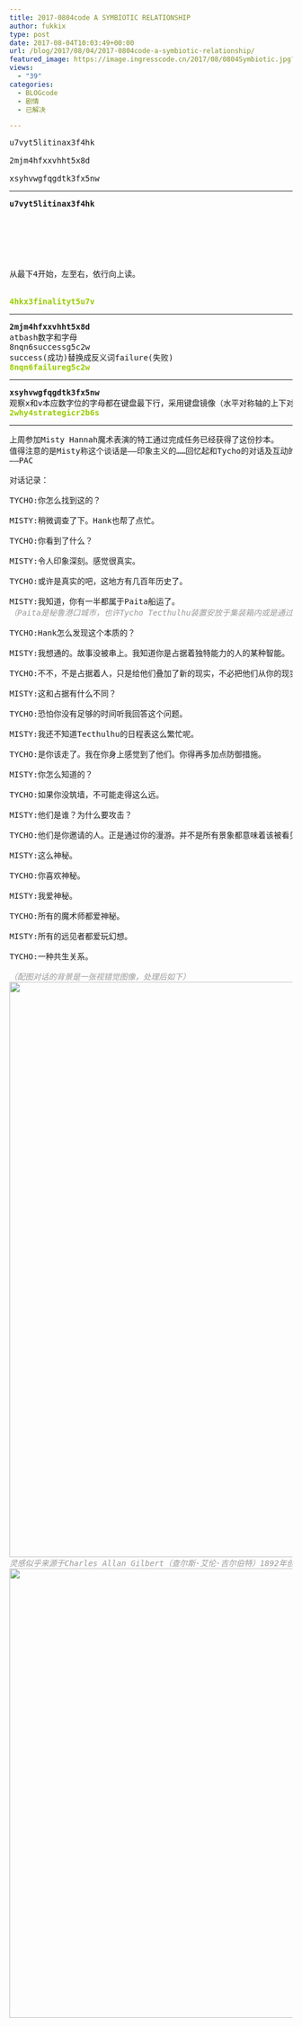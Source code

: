```yaml
---
title: 2017-0804code A SYMBIOTIC RELATIONSHIP
author: fukkix
type: post
date: 2017-08-04T10:03:49+00:00
url: /blog/2017/08/04/2017-0804code-a-symbiotic-relationship/
featured_image: https://image.ingresscode.cn/2017/08/0804Symbiotic.jpg?x-oss-process=image/resize,m_fill,w_700,h_220
views:
  - "39"
categories:
  - BLOGcode
  - 剧情
  - 已解决

---
```

<pre>u7vyt5litinax3f4hk

2mjm4hfxxvhht5x8d

xsyhvwgfqgdtk3fx5nw
<!--more--></pre>

* * *

<pre><strong>u7vyt5litinax3f4hk
</strong>


<table border="0" cellpading="0" cellspacing="0"   >
  
  	
  
</table>

从最下4开始，左至右，依行向上读。

<strong>
<span style="color: #99cc00;">4hkx3finalityt5u7v</span></strong></pre>

* * *

<pre><strong>2mjm4hfxxvhht5x8d</strong>
atbash数字和字母
8nqn6successg5c2w
success(成功)替换成反义词failure(失败)
<span style="color: #99cc00;"><strong>8nqn6failureg5c2w</strong></span></pre>

* * *

<pre><strong>xsyhvwgfqgdtk3fx5nw
</strong>观察x和v本应数字位的字母都在键盘最下行，采用键盘镜像（水平对称轴的上下对称）<strong>
<span style="color: #99cc00;">2why4strategicr2b6s</span></strong></pre>

* * *

<pre>上周参加Misty Hannah魔术表演的特工通过完成任务已经获得了这份抄本。
值得注意的是Misty称这个谈话是——印象主义的……回忆起和Tycho的对话及互动的过程已经超出了当前语言的局限。
——PAC

对话记录：

TYCHO:你怎么找到这的？

MISTY:稍微调查了下。Hank也帮了点忙。

TYCHO:你看到了什么？

MISTY:令人印象深刻。感觉很真实。

TYCHO:或许是真实的吧，这地方有几百年历史了。

MISTY:我知道，你有一半都属于Paita船运了。
<span style="color: #999999;"><em>（Paita是秘鲁港口城市，也许Tycho Tecthulhu装置安放于集装箱内或是通过船运运输到此地）</em></span>

TYCHO:Hank怎么发现这个本质的？

MISTY:我想通的。故事没被串上。我知道你是占据着独特能力的人的某种智能。

TYCHO:不不，不是占据着人，只是给他们叠加了新的现实，不必把他们从你的现实里移开。那些能传播艺术视觉的人可以感受到，也能被感觉到。他们展示了一些东西。使用自己的工具，通过天赋和其他途径展示出来。

MISTY:这和占据有什么不同？

TYCHO:恐怕你没有足够的时间听我回答这个问题。

MISTY:我还不知道Tecthulhu的日程表这么繁忙呢。

TYCHO:是你该走了。我在你身上感觉到了他们。你得再多加点防御措施。

MISTY:你怎么知道的？

TYCHO:如果你没筑墙，不可能走得这么远。

MISTY:他们是谁？为什么要攻击？

TYCHO:他们是你邀请的人。正是通过你的漫游。并不是所有景象都意味着该被看见，看是需要成本的。

MISTY:这么神秘。

TYCHO:你喜欢神秘。

MISTY:我爱神秘。

TYCHO:所有的魔术师都爱神秘。

MISTY:所有的远见者都爱玩幻想。

TYCHO:一种共生关系。

<span style="color: #999999;"><em>（配图对话的背景是一张视错觉图像，处理后如下）</em></span>
<a href="https://image.ingresscode.cn/2017/08/0804Symbiotic2.jpg"><img class="alignnone size-large wp-image-669" src="https://image.ingresscode.cn/2017/08/0804Symbiotic2.jpg?x-oss-process=image/resize,m_fill,w_733,h_1024" alt="" width="733" height="1024" srcset="https://image.ingresscode.cn/2017/08/0804Symbiotic2.jpg 1400w, https://image.ingresscode.cn/2017/08/0804Symbiotic2.jpg?x-oss-process=image/resize,m_fill,w_215,h_300 215w, https://image.ingresscode.cn/2017/08/0804Symbiotic2.jpg?x-oss-process=image/resize,m_fill,w_768,h_1074 768w, https://image.ingresscode.cn/2017/08/0804Symbiotic2.jpg?x-oss-process=image/resize,m_fill,w_733,h_1024 733w" sizes="(max-width: 733px) 100vw, 733px" /></a>
<span style="color: #999999;"><em>灵感似乎来源于Charles Allan Gilbert（查尔斯·艾伦·吉尔伯特）1892年创作的名画《All is vanity》</em></span>
<a href="https://image.ingresscode.cn/2017/08/08047bece8140819.jpg"><img class="alignnone size-full wp-image-670" src="https://image.ingresscode.cn/2017/08/08047bece8140819.jpg" alt="" width="525" height="800" srcset="https://image.ingresscode.cn/2017/08/08047bece8140819.jpg 525w, https://image.ingresscode.cn/2017/08/08047bece8140819.jpg?x-oss-process=image/resize,m_fill,w_197,h_300 197w" sizes="(max-width: 525px) 100vw, 525px" /></a></pre>